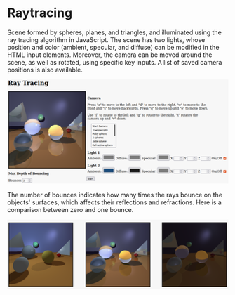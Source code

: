 # Raytracing

Scene formed by spheres, planes, and triangles, and illuminated using the ray tracing algorithm in JavaScript. The scene has two lights, whose position and color (ambient, specular, and diffuse) can be modified in the HTML input elements. Moreover, the camera can be moved around the scene, as well as rotated, using specific key inputs. A list of saved camera positions is also available.

![html](imatges/raytrace.png)

The number of bounces indicates how many times the rays bounce on the objects' surfaces, which affects their reflections and refractions. Here is a comparison between zero and one bounce.

![comparison zero and one bounce](imatges/raytracing2.png)
